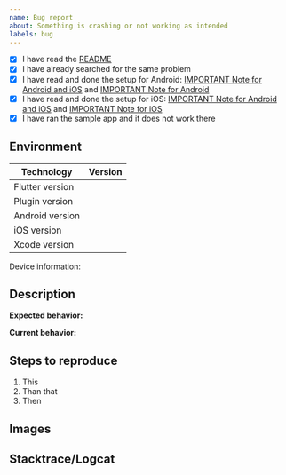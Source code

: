 ```yaml
---
name: Bug report
about: Something is crashing or not working as intended
labels: bug
---
```


<!--
    ❗️❗️❗️ IMPORTANT ❗️❗️❗️

    DON'T DELETE THIS TEMPLATE! USE IT TO WRITE YOUR ISSUE.

    If you delete this and you don't give me enough info,
    how would you expect me to solve your issue? Thanks.

    Also, before posting a new issue, make sure to check the following points!
    You may already find an answer to your problem!

    ❗️❗️❗️ IMPORTANT ❗️❗️❗️
-->

- [x] I have read the [README](https://github.com/pichillilorenzo/flutter_inappwebview/blob/master/README.md)
- [x] I have already searched for the same problem
- [x] I have read and done the setup for Android: [IMPORTANT Note for Android and iOS](https://github.com/pichillilorenzo/flutter_inappwebview#important-note-for-android-and-ios) and [IMPORTANT Note for Android](https://github.com/pichillilorenzo/flutter_inappwebview#important-note-for-android)
- [x] I have read and done the setup for iOS: [IMPORTANT Note for Android and iOS](https://github.com/pichillilorenzo/flutter_inappwebview#important-note-for-android-and-ios) and [IMPORTANT Note for iOS](https://github.com/pichillilorenzo/flutter_inappwebview#important-note-for-ios)
- [x] I have ran the sample app and it does not work there

## Environment

| Technology           | Version       |
| -------------------- | ------------- |
| Flutter version      |               |
| Plugin version       |               |
| Android version      |               |
| iOS version          |               |
| Xcode version        |               |

Device information: <!-- Manufacturer and model -->

## Description

**Expected behavior:** 

**Current behavior:** 

## Steps to reproduce

<!-- Optionally provide the least amount of code that shows this behaviour. -->

1. This
2. Than that
3. Then

## Images <!-- if available, else delete -->  

## Stacktrace/Logcat <!-- if available, else delete -->  
